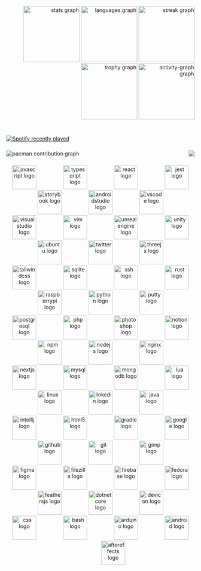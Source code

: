 <div align="right">
  <img src="https://github-readme-stats.vercel.app/api?username=meklasdev&hide_title=false&hide_rank=false&show_icons=true&include_all_commits=true&count_private=true&disable_animations=false&theme=tokyonight&locale=en&hide_border=false&order=1" height="150" alt="stats graph"  />
  <img src="https://github-readme-stats.vercel.app/api/top-langs?username=meklasdev&locale=en&hide_title=false&layout=compact&card_width=320&langs_count=10&theme=tokyonight&hide_border=false&order=2" height="150" alt="languages graph"  />
  <img src="https://streak-stats.demolab.com?user=meklasdev&locale=en&mode=weekly&theme=tokyonight&hide_border=false&border_radius=5&date_format=M%20j%5B,%20Y%5D&order=3" height="150" alt="streak graph"  />
  <img src="https://github-profile-trophy.vercel.app?username=meklasdev&theme=tokyonight&column=4&row=2&margin-w=8&margin-h=8&no-bg=false&no-frame=true&order=4" height="150" alt="trophy graph"  />
  <img src="https://github-readme-activity-graph.vercel.app/graph?username=meklasdev&radius=16&theme=tokyo-night&area=true&order=5&hide_border=true&hide_title=false" height="150" alt="activity-graph graph"  />
</div>

###

<br clear="both">

<div align="left">
  <a href="https://open.spotify.com/user/31mzcpbruxapgv5naioith4g2wye">
    <img src="https://spotify-recently-played-readme.vercel.app/api?user=31mzcpbruxapgv5naioith4g2wye&count=5&unique=true" alt="Spotify recently played"  />
  </a>
</div>

###

<img align="right" src="https://visitor-badge.laobi.icu/badge?page_id=meklasdev.meklasdev&"  />

###

<picture>
  <source media="(prefers-color-scheme: dark)" srcset="https://raw.githubusercontent.com/meklasdev/meklasdev/output/pacman-contribution-graph-dark.svg">
  <source media="(prefers-color-scheme: light)" srcset="https://raw.githubusercontent.com/meklasdev/meklasdev/output/pacman-contribution-graph.svg">
  <img alt="pacman contribution graph" src="https://raw.githubusercontent.com/meklasdev/meklasdev/output/pacman-contribution-graph.svg">
</picture>

###

<div align="center">
  <img src="https://cdn.jsdelivr.net/gh/devicons/devicon/icons/javascript/javascript-original.svg" height="64" alt="javascript logo"  />
  <img width="64" />
  <img src="https://cdn.jsdelivr.net/gh/devicons/devicon/icons/typescript/typescript-original.svg" height="64" alt="typescript logo"  />
  <img width="64" />
  <img src="https://cdn.jsdelivr.net/gh/devicons/devicon/icons/react/react-original.svg" height="64" alt="react logo"  />
  <img width="64" />
  <img src="https://cdn.jsdelivr.net/gh/devicons/devicon/icons/jest/jest-plain.svg" height="64" alt="jest logo"  />
  <img width="64" />
  <img src="https://cdn.jsdelivr.net/gh/devicons/devicon/icons/storybook/storybook-original.svg" height="64" alt="storybook logo"  />
  <img width="64" />
  <img src="https://cdn.jsdelivr.net/gh/devicons/devicon/icons/androidstudio/androidstudio-original.svg" height="64" alt="androidstudio logo"  />
  <img width="64" />
  <img src="https://cdn.jsdelivr.net/gh/devicons/devicon/icons/vscode/vscode-original.svg" height="64" alt="vscode logo"  />
  <img width="64" />
  <img src="https://cdn.jsdelivr.net/gh/devicons/devicon/icons/visualstudio/visualstudio-plain.svg" height="64" alt="visualstudio logo"  />
  <img width="64" />
  <img src="https://cdn.jsdelivr.net/gh/devicons/devicon/icons/vim/vim-original.svg" height="64" alt="vim logo"  />
  <img width="64" />
  <img src="https://cdn.jsdelivr.net/gh/devicons/devicon/icons/unrealengine/unrealengine-original.svg" height="64" alt="unrealengine logo"  />
  <img width="64" />
  <img src="https://cdn.jsdelivr.net/gh/devicons/devicon/icons/unity/unity-original.svg" height="64" alt="unity logo"  />
  <img width="64" />
  <img src="https://cdn.jsdelivr.net/gh/devicons/devicon/icons/ubuntu/ubuntu-plain.svg" height="64" alt="ubuntu logo"  />
  <img width="64" />
  <img src="https://cdn.jsdelivr.net/gh/devicons/devicon/icons/twitter/twitter-original.svg" height="64" alt="twitter logo"  />
  <img width="64" />
  <img src="https://cdn.jsdelivr.net/gh/devicons/devicon/icons/threejs/threejs-original.svg" height="64" alt="threejs logo"  />
  <img width="64" />
  <img src="https://cdn.jsdelivr.net/gh/devicons/devicon/icons/tailwindcss/tailwindcss-original-wordmark.svg" height="64" alt="tailwindcss logo"  />
  <img width="64" />
  <img src="https://cdn.jsdelivr.net/gh/devicons/devicon/icons/sqlite/sqlite-original.svg" height="64" alt="sqlite logo"  />
  <img width="64" />
  <img src="https://cdn.jsdelivr.net/gh/devicons/devicon/icons/ssh/ssh-original.svg" height="64" alt="ssh logo"  />
  <img width="64" />
  <img src="https://cdn.jsdelivr.net/gh/devicons/devicon/icons/rust/rust-original.svg" height="64" alt="rust logo"  />
  <img width="64" />
  <img src="https://cdn.jsdelivr.net/gh/devicons/devicon/icons/raspberrypi/raspberrypi-original.svg" height="64" alt="raspberrypi logo"  />
  <img width="64" />
  <img src="https://cdn.jsdelivr.net/gh/devicons/devicon/icons/python/python-original.svg" height="64" alt="python logo"  />
  <img width="64" />
  <img src="https://cdn.jsdelivr.net/gh/devicons/devicon/icons/putty/putty-original.svg" height="64" alt="putty logo"  />
  <img width="64" />
  <img src="https://cdn.jsdelivr.net/gh/devicons/devicon/icons/postgresql/postgresql-original.svg" height="64" alt="postgresql logo"  />
  <img width="64" />
  <img src="https://cdn.jsdelivr.net/gh/devicons/devicon/icons/php/php-original.svg" height="64" alt="php logo"  />
  <img width="64" />
  <img src="https://cdn.jsdelivr.net/gh/devicons/devicon/icons/photoshop/photoshop-plain.svg" height="64" alt="photoshop logo"  />
  <img width="64" />
  <img src="https://cdn.jsdelivr.net/gh/devicons/devicon/icons/notion/notion-original.svg" height="64" alt="notion logo"  />
  <img width="64" />
  <img src="https://cdn.jsdelivr.net/gh/devicons/devicon/icons/npm/npm-original-wordmark.svg" height="64" alt="npm logo"  />
  <img width="64" />
  <img src="https://cdn.jsdelivr.net/gh/devicons/devicon/icons/nodejs/nodejs-original.svg" height="64" alt="nodejs logo"  />
  <img width="64" />
  <img src="https://cdn.jsdelivr.net/gh/devicons/devicon/icons/nginx/nginx-original.svg" height="64" alt="nginx logo"  />
  <img width="64" />
  <img src="https://cdn.jsdelivr.net/gh/devicons/devicon/icons/nextjs/nextjs-original.svg" height="64" alt="nextjs logo"  />
  <img width="64" />
  <img src="https://cdn.jsdelivr.net/gh/devicons/devicon/icons/mysql/mysql-original.svg" height="64" alt="mysql logo"  />
  <img width="64" />
  <img src="https://cdn.jsdelivr.net/gh/devicons/devicon/icons/mongodb/mongodb-original.svg" height="64" alt="mongodb logo"  />
  <img width="64" />
  <img src="https://cdn.jsdelivr.net/gh/devicons/devicon/icons/lua/lua-original.svg" height="64" alt="lua logo"  />
  <img width="64" />
  <img src="https://cdn.jsdelivr.net/gh/devicons/devicon/icons/linux/linux-original.svg" height="64" alt="linux logo"  />
  <img width="64" />
  <img src="https://cdn.jsdelivr.net/gh/devicons/devicon/icons/linkedin/linkedin-original.svg" height="64" alt="linkedin logo"  />
  <img width="64" />
  <img src="https://cdn.jsdelivr.net/gh/devicons/devicon/icons/java/java-original.svg" height="64" alt="java logo"  />
  <img width="64" />
  <img src="https://cdn.jsdelivr.net/gh/devicons/devicon/icons/intellij/intellij-original.svg" height="64" alt="intellij logo"  />
  <img width="64" />
  <img src="https://cdn.jsdelivr.net/gh/devicons/devicon/icons/html5/html5-original.svg" height="64" alt="html5 logo"  />
  <img width="64" />
  <img src="https://cdn.jsdelivr.net/gh/devicons/devicon/icons/gradle/gradle-original.svg" height="64" alt="gradle logo"  />
  <img width="64" />
  <img src="https://cdn.jsdelivr.net/gh/devicons/devicon/icons/google/google-original.svg" height="64" alt="google logo"  />
  <img width="64" />
  <img src="https://cdn.jsdelivr.net/gh/devicons/devicon/icons/github/github-original.svg" height="64" alt="github logo"  />
  <img width="64" />
  <img src="https://cdn.jsdelivr.net/gh/devicons/devicon/icons/git/git-original.svg" height="64" alt="git logo"  />
  <img width="64" />
  <img src="https://cdn.jsdelivr.net/gh/devicons/devicon/icons/gimp/gimp-original.svg" height="64" alt="gimp logo"  />
  <img width="64" />
  <img src="https://cdn.jsdelivr.net/gh/devicons/devicon/icons/figma/figma-original.svg" height="64" alt="figma logo"  />
  <img width="64" />
  <img src="https://cdn.jsdelivr.net/gh/devicons/devicon/icons/filezilla/filezilla-plain.svg" height="64" alt="filezilla logo"  />
  <img width="64" />
  <img src="https://cdn.jsdelivr.net/gh/devicons/devicon/icons/firebase/firebase-plain.svg" height="64" alt="firebase logo"  />
  <img width="64" />
  <img src="https://cdn.jsdelivr.net/gh/devicons/devicon/icons/fedora/fedora-original.svg" height="64" alt="fedora logo"  />
  <img width="64" />
  <img src="https://cdn.jsdelivr.net/gh/devicons/devicon/icons/feathersjs/feathersjs-original.svg" height="64" alt="feathersjs logo"  />
  <img width="64" />
  <img src="https://cdn.jsdelivr.net/gh/devicons/devicon/icons/dotnetcore/dotnetcore-original.svg" height="64" alt="dotnetcore logo"  />
  <img width="64" />
  <img src="https://cdn.jsdelivr.net/gh/devicons/devicon/icons/devicon/devicon-original.svg" height="64" alt="devicon logo"  />
  <img width="64" />
  <img src="https://cdn.jsdelivr.net/gh/devicons/devicon/icons/css3/css3-original.svg" height="64" alt="css logo"  />
  <img width="64" />
  <img src="https://cdn.jsdelivr.net/gh/devicons/devicon/icons/bash/bash-original.svg" height="64" alt="bash logo"  />
  <img width="64" />
  <img src="https://cdn.jsdelivr.net/gh/devicons/devicon/icons/arduino/arduino-original.svg" height="64" alt="arduino logo"  />
  <img width="64" />
  <img src="https://cdn.jsdelivr.net/gh/devicons/devicon/icons/android/android-original.svg" height="64" alt="android logo"  />
  <img width="64" />
  <img src="https://cdn.jsdelivr.net/gh/devicons/devicon/icons/aftereffects/aftereffects-original.svg" height="64" alt="aftereffects logo"  />
</div>

###
